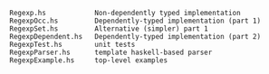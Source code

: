 
    Regexp.hs            Non-dependently typed implementation
    RegexpOcc.hs         Dependently-typed implementation (part 1)
	RegexpSet.hs         Alternative (simpler) part 1
    RegexpDependent.hs   Dependently-typed implementation (part 2)
    RegexpTest.hs        unit tests
    RegexpParser.hs      template haskell-based parser 
    RegexpExample.hs     top-level examples

